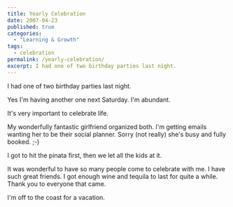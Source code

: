 ```yaml
---
title: Yearly Celebration
date: 2007-04-23
published: true
categories:
  - "Learning & Growth"
tags:
  - celebration
permalink: /yearly-celebration/
excerpt: I had one of two birthday parties last night.
---
```

I had one of two birthday parties last night.

Yes I'm having another one next Saturday.  I'm abundant.

It's very important to celebrate life.

My wonderfully fantastic girlfriend organized both.  I'm getting emails wanting her to be their social planner.  Sorry (not really) she's busy and fully booked. ;-)

I got to hit the pinata first, then we let all the kids at it.

It was wonderful to have so many people come to celebrate with me.  I have such great friends.  I got enough wine and tequila to last for quite a while.  Thank you to everyone that came.

I'm off to the coast for a vacation.
